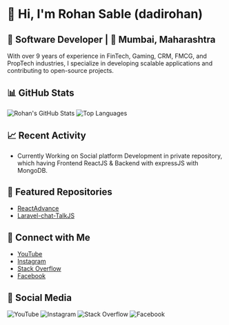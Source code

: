 # 👋 Hi, I'm Rohan Sable (dadirohan)

## 💼 Software Developer | 📍 Mumbai, Maharashtra

With over 9 years of experience in FinTech, Gaming, CRM, FMCG, and PropTech industries, I specialize in developing scalable applications and contributing to open-source projects.

## 📊 GitHub Stats
![Rohan's GitHub Stats](https://github-readme-stats.vercel.app/api?username=dadirohan&show_icons=true&hide_title=true&count_private=true&theme=radical)
![Top Languages](https://github-readme-stats.vercel.app/api/top-langs/?username=dadirohan&layout=compact&theme=radical)

## 📈 Recent Activity
- Currently Working on Social platform Development in private repository, which having Frontend ReactJS & Backend with expressJS with MongoDB.

## 📌 Featured Repositories
- [ReactAdvance](https://github.com/dadiRohan/ReactAdvance)
- [Laravel-chat-TalkJS](https://github.com/dadiRohan/Laravel-chat-TalkJS)

## 🔗 Connect with Me
- [YouTube](https://www.youtube.com/@rohanexplorer7139)
- [Instagram](https://www.instagram.com/sablerohan61)
- [Stack Overflow](https://stackoverflow.com/users/10110047/rohan-sable)
- [Facebook](https://www.facebook.com/sablerohan61)

## 📱 Social Media
![YouTube](https://img.shields.io/badge/YouTube-Rohan%20Explorer-red)
![Instagram](https://img.shields.io/badge/Instagram-sablerohan61-blue)
![Stack Overflow](https://img.shields.io/badge/Stack%20Overflow-Rohan%20Sable-yellow)
![Facebook](https://img.shields.io/badge/Facebook-sablerohan61-green)

